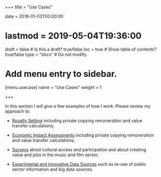 +++
title = "Use Cases"

date = 2019-01-03T00:00:00
# lastmod = 2019-05-04T19:36:00

draft = false  # Is this a draft? true/false
toc = true  # Show table of contents? true/false
type = "docs"  # Do not modify.

# Add menu entry to sidebar.
[menu.usecase]
  name = "Use Cases"
  weight = 1
 

+++

In this section I will give a few examples of how I work.  Please review my approach to:

* [Royalty Setting](/usecase/royalty_setting/) including private copying remuneration and value transfer calculations;

* [Economic Impact Assessments](/usecase/impact/) including private copying remuneration and value transfer calculations;

* [Surveys](/usecase/musicians/) about cultural access and participation and about creating value and jobs in the music and film sector;

* [Experimental and Innovative Data Sources](/usecase/big_data/) such as re-use of public sector information and big data sources.
